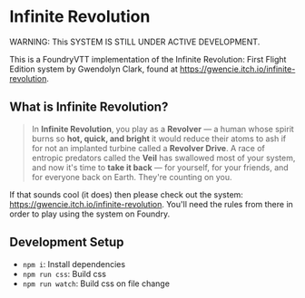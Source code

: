 # Infinite Revolution

WARNING: This SYSTEM IS STILL UNDER ACTIVE DEVELOPMENT.

This is a FoundryVTT implementation of the Infinite Revolution: First Flight Edition system by Gwendolyn Clark, found at https://gwencie.itch.io/infinite-revolution.

## What is Infinite Revolution?

> In **Infinite Revolution**, you play as a **Revolver** — a human whose spirit burns so **hot, quick, and bright** it would reduce their atoms to ash if for not an implanted turbine called a **Revolver Drive**. A race of entropic predators called the **Veil** has swallowed most of your system, and now it's time to **take it back** — for yourself, for your friends, and for everyone back on Earth. They're counting on you.

If that sounds cool (it does) then please check out the system: https://gwencie.itch.io/infinite-revolution. You'll need the rules from there in order to play using the system on Foundry.

## Development Setup

- `npm i`: Install dependencies
- `npm run css`: Build css
- `npm run watch`: Build css on file change
